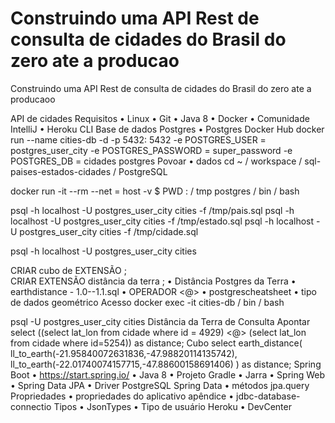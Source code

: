 # Construindo uma API Rest de consulta de cidades do Brasil do zero ate a producao
 Construindo uma API Rest de consulta de cidades do Brasil do zero ate a producaoo

API de cidades
Requisitos
•	Linux
•	Git
•	Java 8
•	Docker
•	Comunidade IntelliJ
•	Heroku CLI
Base de dados
Postgres
•	Postgres Docker Hub
docker run --name cities-db -d -p 5432: 5432 -e POSTGRES_USER = postgres_user_city -e POSTGRES_PASSWORD = super_password -e POSTGRES_DB = cidades postgres
Povoar
•	dados
cd  ~ / workspace / sql-paises-estados-cidades / PostgreSQL

docker run -it --rm --net = host -v $ PWD : / tmp postgres / bin / bash

psql -h localhost -U postgres_user_city cities -f /tmp/pais.sql
psql -h localhost -U postgres_user_city cities -f /tmp/estado.sql
psql -h localhost -U postgres_user_city cities -f /tmp/cidade.sql

psql -h localhost -U postgres_user_city cities

CRIAR cubo de EXTENSÃO ;  
CRIAR EXTENSÃO distância da terra ;
•	Distância Postgres da Terra
•	earthdistance - 1.0--1.1.sql
•	OPERADOR <@>
•	postgrescheatsheet
•	tipo de dados geométrico
Acesso
docker exec -it cities-db / bin / bash

psql -U postgres_user_city cities
Distância da Terra de Consulta
Apontar
select ((select lat_lon from cidade where id = 4929) <@> (select lat_lon from cidade where id=5254)) as distance;
Cubo
select earth_distance(
    ll_to_earth(-21.95840072631836,-47.98820114135742), 
    ll_to_earth(-22.01740074157715,-47.88600158691406)
) as distance;
Spring Boot
•	https://start.spring.io/
•	Java 8
•	Projeto Gradle
•	Jarra
•	Spring Web
•	Spring Data JPA
•	Driver PostgreSQL
Spring Data
•	métodos jpa.query
Propriedades
•	propriedades do aplicativo apêndice
•	jdbc-database-connectio
Tipos
•	JsonTypes
•	Tipo de usuário
Heroku
•	DevCenter
